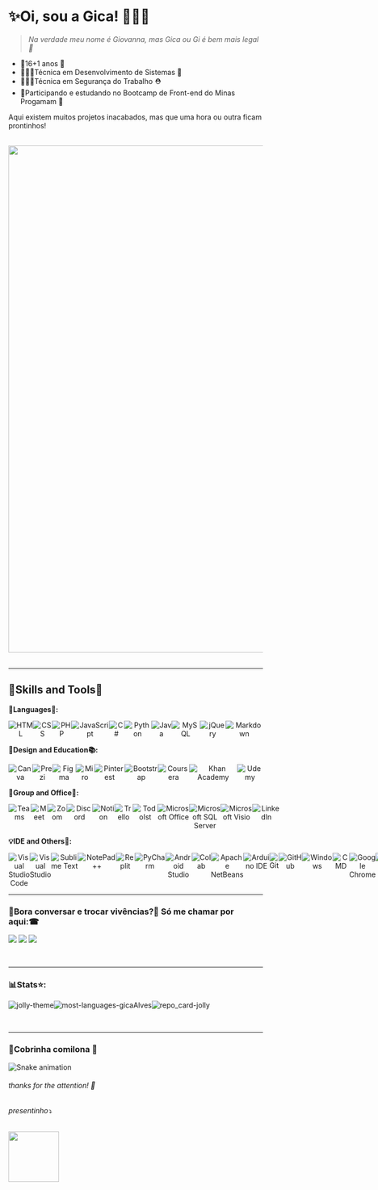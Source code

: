 # ✨Oi, sou a Gica! 👩🏽‍💻
>*Na verdade meu nome é Giovanna, mas Gica ou Gi é bem mais legal 👻*

* 🎈16+1 anos 🎢
* 👩🏽‍💻Técnica em Desenvolvimento de Sistemas 🚀
* 👷🏽‍♀️Técnica em Segurança do Trabalho ⛑
* 📝Participando e estudando no Bootcamp de Front-end do Minas Progamam 💚

Aqui existem muitos projetos inacabados, mas que uma hora ou outra ficam prontinhos! 


<br/>


<div align="center">
 <img src="https://user-images.githubusercontent.com/85961354/152687666-f25ddcf6-5e62-496d-af06-fd0a5a2951c2.png" width="1005px"/>
</div>
<br/>

---
## 🧩Skills and Tools🧭

**📑Languages🎠:**
<p align="center" style="display: flex;">
 <img src="https://img.shields.io/badge/html5%20-%23E34F26.svg?&style=for-the-badge&logo=html5&logoColor=white" alt="HTML"/>
 <img src="https://img.shields.io/badge/css3%20-%231572B6.svg?&style=for-the-badge&logo=css3&logoColor=white" alt="CSS"/>
 <img src="https://img.shields.io/badge/PHP-777BB4?style=for-the-badge&logo=php&logoColor=white" alt="PHP">
 <img src="https://img.shields.io/badge/javascript%20-%23323330.svg?&style=for-the-badge&logo=javascript&logoColor=%23F7DF1E" alt="JavaScript"/>
 <img src="https://img.shields.io/badge/C%23-239120?style=for-the-badge&logo=c-sharp&logoColor=white" alt="C#"/>
 <img src="https://img.shields.io/badge/Python-FFD43B?style=for-the-badge&logo=python&logoColor=blue" alt="Python"/>
 <img src="https://img.shields.io/badge/java-%23ED8B00.svg?&style=for-the-badge&logo=java&logoColor=white" alt="Java"/>
 <img src="https://img.shields.io/badge/MySQL-00000F?style=for-the-badge&logo=mysql&logoColor=white" alt="MySQL">
 <img src="https://img.shields.io/badge/jQuery-0769AD?style=for-the-badge&logo=jquery&logoColor=white" alt="jQuery"/>
 <img src="https://img.shields.io/badge/Markdown-000000?style=for-the-badge&logo=markdown&logoColor=white" alt="Markdown"/>
</p>

**🎨Design and Education📚:**
<p align="center" style="display: flex;">
 <img src="https://img.shields.io/badge/Canva-%2300C4CC.svg?&style=for-the-badge&logo=Canva&logoColor=white" alt="Canva"/>
 <img src="https://img.shields.io/badge/Prezi-3181FF?style=for-the-badge&logo=prezi&logoColor=white" alt="Prezi"/>
 <img src="https://img.shields.io/badge/Figma-F24E1E?style=for-the-badge&logo=figma&logoColor=white" alt="Figma"/>
 <img src="https://img.shields.io/badge/Miro-050038?style=for-the-badge&logo=Miro&logoColor=white" alt="Miro" alt="Miro"/>
 <img src="https://img.shields.io/badge/Pinterest-%23E60023.svg?&style=for-the-badge&logo=Pinterest&logoColor=white" alt="Pinterest"/>
 <img src="https://img.shields.io/badge/Bootstrap-563D7C?style=for-the-badge&logo=bootstrap&logoColor=white" alt="Bootstrap">
<br/>
 <img src="https://img.shields.io/badge/Coursera-0056D2?style=for-the-badge&logo=Coursera&logoColor=white" alt="Coursera"/>
 <img src="https://img.shields.io/badge/Khan%20Academy-14BF96?style=for-the-badge&logo=Khan%20Academy&logoColor=white" alt="Khan Academy"/>
 <img src="https://img.shields.io/badge/Udemy-EC5252?style=for-the-badge&logo=Udemy&logoColor=white" alt="Udemy"/>
</p>

**🌈Group and Office🏢:**
<p align="center" style="display:flex;">
 <img src="https://img.shields.io/badge/Microsoft_Teams-6264A7?style=for-the-badge&logo=microsoft-teams&logoColor=white" alt="Teams"/>
 <img src="https://img.shields.io/badge/Google%20Meet-00897B?style=for-the-badge&logo=google-meet&logoColor=white" alt="Meet"/>
 <img src="https://img.shields.io/badge/Zoom-2D8CFF?style=for-the-badge&logo=zoom&logoColor=white" alt="Zoom"/>
 <img src="https://img.shields.io/badge/Discord-5865F2?style=for-the-badge&logo=discord&logoColor=white" alt="Discord"/>
 <img src="https://img.shields.io/badge/Notion-000000?style=for-the-badge&logo=notion&logoColor=white" alt="Notion"/>
 <img src="https://img.shields.io/badge/Trello-0052CC?style=for-the-badge&logo=trello&logoColor=white" alt="Trello"/>
 <img src="https://img.shields.io/badge/Todoist-E44332?style=for-the-badge&logo=todoist&logoColor=white" alt="TodoIst"/>
<br/>
 <img src="https://img.shields.io/badge/Microsoft_Office-D83B01?style=for-the-badge&logo=microsoft-office&logoColor=white" alt="Microsoft Office"/>
 <img src="https://img.shields.io/badge/Microsoft_SQL_Server-CC2927?style=for-the-badge&logo=microsoft-sql-server&logoColor=white" alt="Microsoft SQL Server"/>
 <img src="https://img.shields.io/badge/Microsoft_Visio-3955A3?style=for-the-badge&logo=microsoft-visio&logoColor=white" alt="Microsoft Visio"/>
 <img src="https://img.shields.io/badge/LinkedIn-0077B5?style=for-the-badge&logo=linkedin&logoColor=white" alt="LinkedIn"/>
</p>

**💡IDE and Others🧠:**
<p align="center" style="display: flex;">
<img src="https://img.shields.io/badge/Visual_Studio_Code-0078D4?style=for-the-badge&logo=visual%20studio%20code&logoColor=white" alt="Visual Studio Code"/>
<img src="https://img.shields.io/badge/Visual_Studio-5C2D91?style=for-the-badge&logo=visual%20studio&logoColor=white" alt="Visual Studio"/>
<img src="https://img.shields.io/badge/sublime_text-%23575757.svg?&style=for-the-badge&logo=sublime-text&logoColor=important" alt="Sublime Text"/>
<img src="https://img.shields.io/badge/Notepad++-90E59A.svg?style=for-the-badge&logo=notepad%2B%2B&logoColor=black" alt="NotePad++"/>
<img src="https://img.shields.io/badge/replit-667881?style=for-the-badge&logo=replit&logoColor=white" alt="Replit"/>
<img src="https://img.shields.io/badge/PyCharm-000000.svg?&style=for-the-badge&logo=PyCharm&logoColor=white" alt="PyCharm"/>
<img src="https://img.shields.io/badge/Android_Studio-3DDC84?style=for-the-badge&logo=android-studio&logoColor=white" alt="Android Studio"/>
<img src="https://img.shields.io/badge/Colab-F9AB00?style=for-the-badge&logo=googlecolab&color=525252" alt="Colab"/>
<img src="https://img.shields.io/badge/apache%20netbeans-1B6AC6?style=for-the-badge&logo=apache%20netbeans%20IDE&logoColor=white" alt="Apache NetBeans"/>
<img src="https://img.shields.io/badge/Arduino_IDE-00979D?style=for-the-badge&logo=arduino&logoColor=white" alt="Arduino IDE"/>
<br/>
 <img src="https://img.shields.io/badge/git%20-%23F05033.svg?&style=for-the-badge&logo=git&logoColor=white" alt="Git"/>
  <img src="https://img.shields.io/badge/github%20-%23121011.svg?&style=for-the-badge&logo=github&logoColor=white" alt="GitHub"/>
  <img src="https://img.shields.io/badge/Windows-0078D6?style=for-the-badge&logo=windows&logoColor=white" alt="Windows"/>
  <img src="https://img.shields.io/badge/windows%20terminal-4D4D4D?style=for-the-badge&logo=windows%20terminal&logoColor=whit" alt="CMD"/> <br/>
<img src="https://img.shields.io/badge/Google_chrome-4285F4?style=for-the-badge&logo=Google-chrome&logoColor=white" alt="Google Chrome"/>
<img src="https://img.shields.io/badge/Brave-FF1B2D?style=for-the-badge&logo=Brave&logoColor=white" alt= "Brave"/>
<img src="https://img.shields.io/badge/Opera-FF1B2D?style=for-the-badge&logo=Opera&logoColor=white" alt= "Opera"/>
<img src="https://img.shields.io/badge/Firefox_Browser-FF7139?style=for-the-badge&logo=Firefox-Browser&logoColor=white" alt= "Firefox Browser"/>
</p>




---
### 💬Bora conversar e trocar vivências?💅 Só me chamar por aqui:☎
<p align="left">
  <a href="mailto:giovnn.alves@gmail.com" target="_blank" alt="Gmail">
  <img src="https://img.shields.io/badge/-Gmail-FF0000?style=flat-square&labelColor=FF0000&logo=gmail&logoColor=white&link=giovnn.alves@gmail.com" /></a>

  <a href="https://www.linkedin.com/in/giovanna-alves-gica/" target="_blank" alt="Linkedin">
  <img src="https://img.shields.io/badge/-Linkedin-0e76a8?style=flat-square&logo=Linkedin&logoColor=white&link=https://www.linkedin.com/in/giovanna-alves-gica/" /></a>
  
   <a href="https://www.instagram.com/gpmf_gica/" alt="Instagram">
  <img src="https://img.shields.io/badge/-Instagram-DF0174?style=flat-square&labelColor=DF0174&logo=instagram&logoColor=white&link=https://www.instagram.com/gpmf_gica/"/></a>
</p>
<br/>

----
### 📊Stats⭐:
<p align="center" style="display:flex;">
<img src="https://github-readme-stats.vercel.app/api?username=gicaAlves&show_icons=true&hide=contribs,prs&cache_seconds=86400&theme=jolly" alt="jolly-theme"/>
<img src="https://github-readme-stats.vercel.app/api/top-langs/?username=gicaAlves&layout=compact&langs_count=12&title_color=F361D0&icon_color=281A3E&text_color=ffff&bg_color=281A3E" alt="most-languages-gicaAlves"/>
<img src="https://github-readme-stats.vercel.app/api/pin/?username=gicaAlves&repo=github-readme-stats&cache_seconds=86400&theme=jolly" alt="repo_card-jolly"/>

</p>
<br/>
<hr/>

### 🐍Cobrinha comilona 🥑
![Snake animation](https://github.com/gicaAlves/gicaAlves/blob/output/github-contribution-grid-snake.svg)


<h6><em>thanks for the attention! 💜</em></h6>
<h6><em>presentinho⤵</em></h6>
<div align="text-align">
 <img src="https://user-images.githubusercontent.com/85961354/152671015-1425abd0-ad07-4024-a7d8-f1e06cdbbd57.png" width="100px"/>
</div>
